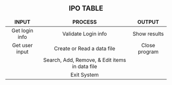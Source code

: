 <h2 align="center"> IPO TABLE </h2>
<table align="center">
  <thead align="center">
    <tr>
      <td><b> INPUT </b></td>
      <td><b> PROCESS </b></td>
      <td><b> OUTPUT </b></td>
    </tr>
  </thead align="center">
  <tbody align="center">
    <tr>
      <td> Get login info </td>
      <td> Validate Login info </td>
      <td> Show results </td>
    </tr>
    <tr>
      <td> Get user input </td>
      <td> Create or Read a data file </td>
      <td> Close program</td>
    </tr>
    <tr>
      <td>  </td>
      <td> Search, Add, Remove, & Edit items in data file </td>
      <td>   </td>
    </tr>
    <tr>
      <td>  </td>
      <td> Exit System </td>
      <td>  </td>
    </tr>
  </tbody>
